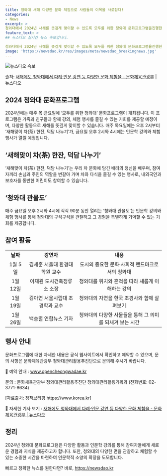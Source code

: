 ```yaml
---
title: 청와대 새해 다양한 문화 체험으로 사람들의 이목을 사로잡다!
categories:
- News
excerpt: >
청와대에서 2024년 새해를 뜻깊게 맞이할 수 있도록 모두를 위한 청와대 문화프로그램을진행한다. 문화체육관광…
feature_text: >
## 뉴스다오 실시간 뉴스 속보입니다.

청와대에서 2024년 새해를 뜻깊게 맞이할 수 있도록 모두를 위한 청와대 문화프로그램을진행한다. 문화체육관광…
image: 'https://newsdao.kr/res/images/meta/newsdao_breakingnews.jpg'
---
```


![뉴스다오 속보](https://newsdao.kr/res/images/meta/newsdao_breakingnews.jpg)

<p>출처: <a href="https://newsdao.kr/2909" rel="dofollow">새해에도 청와대에서 다례·인문 강연 등 다양한 문화 체험을 - 문화체육관광부</a> | 뉴스다오</p>

<h2 data-ke-size="size26">2024 청와대 문화프로그램</h2>
<p data-ke-size="size16">2024년에는 매주 목·금요일에 ‘모두를 위한 청와대’ 문화프로그램이 개최됩니다. 이 프로그램은 가족과 친구들과 함께 강의, 체험 행사를 즐길 수 있는 기회를 제공할 예정이며, 다양한 활동으로 새해를 뜻깊게 맞이할 수 있습니다. 매주 목요일에는 오후 2시부터 ‘새해맞이 차(茶) 한잔, 덕담 나누기’가, 금요일 오후 2시와 4시에는 인문학 강의와 체험 행사가 열릴 예정입니다.</p>

<h2 data-ke-size="size26">‘새해맞이 차(茶) 한잔, 덕담 나누기’</h2>
<p data-ke-size="size16">‘새해맞이 차(茶) 한잔, 덕담 나누기’는 우리 차 문화에 담긴 배려의 정신을 배우며, 참여자끼리 손님과 주인의 역할을 번갈아 가며 차와 다식을 즐길 수 있는 행사로, 내외국인과 보호자를 동반한 어린이도 참여할 수 있습니다.</p>

<h2 data-ke-size="size26">‘청와대 관물도’</h2>
<p data-ke-size="size16">매주 금요일 오후 2시와 4시에 각각 90분 동안 열리는 ‘청와대 관물도’는 인문학 강의와 체험 행사를 통해 청와대의 구석구석을 관찰하고 그 경험을 특별하게 기억할 수 있는 기회를 제공합니다.</p>

<h2 data-ke-size="size26">참여 활동</h2>
<table>
<tbody>
<tr>
<td style="text-align: center; height: 17px;"><b>날짜</b></td>
<td style="text-align: center; height: 17px;"><b>강연자</b></td>
<td style="text-align: center; height: 17px;"><b>내용</b></td>
</tr>
<tr>
<td style="text-align: center; height: 17px;">1월 5일</td>
<td style="text-align: center; height: 17px;">김세훈 서울대 환경대학원 교수</td>
<td style="text-align: center; height: 17px;">도시의 중요한 문화·사회적 랜드마크로서의 청와대</td>
</tr>
<tr>
<td style="text-align: center; height: 17px;">1월 12일</td>
<td style="text-align: center; height: 17px;">이재원 도시건축정류소 소장</td>
<td style="text-align: center; height: 17px;">청와대를 위치와 흔적을 따라 새롭게 이해하는 강의</td>
</tr>
<tr>
<td style="text-align: center; height: 17px;">1월 19일</td>
<td style="text-align: center; height: 17px;">김아연 서울시립대 조경학과 교수</td>
<td style="text-align: center; height: 17px;">청와대의 자연을 한국 조경사와 함께 살펴보기</td>
</tr>
<tr>
<td style="text-align: center; height: 17px;">1월 26일</td>
<td style="text-align: center; height: 17px;">백승렬 연합뉴스 기자</td>
<td style="text-align: center; height: 17px;">청와대의 다양한 사물들을 통해 그 의미를 되새겨 보는 시간</td>
</tr>
</tbody>
</table>

<h2 data-ke-size="size26">행사 안내</h2>
<p data-ke-size="size16">문화프로그램에 대한 자세한 내용은 공식 웹사이트에서 확인하고 예약할 수 있으며, 문의 사항은 문화체육관광부 청와대관리활용추진단으로 문의해 주시기 바랍니다.</p>
<p data-ke-size="size16">🔗 예약 안내 : <a href="https://www.opencheongwadae.kr">www.opencheongwadae.kr</a></p>
<p data-ke-size="size16">문의 : 문화체육관광부 청와대관리활용추진단 청와대관리활용기획과 (전화번호: 02-3771-8634)</p>
<p data-ke-size="size16">[자료출처: 정책브리핑 https://www.korea.kr]</p>
<p data-ke-size="size16">🔗 자세한 기사 보기 : <a href="https://newsdao.kr/2909">새해에도 청와대에서 다례·인문 강연 등 다양한 문화 체험을 - 문화체육관광부 | 뉴스다오</a></p>
<h2 data-ke-size="size26">정리</h2>
<p data-ke-size="size16">2024년 청와대 문화프로그램은 다양한 활동과 인문학 강의를 통해 참여자들에게 새로운 경험과 지식을 제공하고자 합니다. 또한, 청와대의 다양한 면을 관찰하고 체험할 수 있는 소중한 시간을 마련하여 인문학적 소양의 확장을 도모합니다.</p> 

빠르고 정확한 뉴스를 원한다면? 바로, <a href="https://newsdao.kr" rel="dofollow">https://newsdao.kr</a>


    
